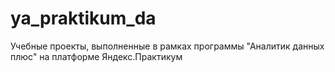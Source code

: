 # ya_praktikum_da
Учебные проекты, выполненные в рамках программы "Аналитик данных плюс" на платформе Яндекс.Практикум
